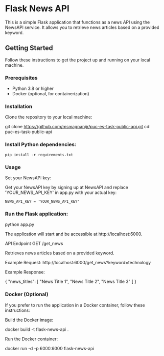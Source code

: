 # Flask News API

This is a simple Flask application that functions as a news API using the NewsAPI service. It allows you to retrieve news articles based on a provided keyword.

## Getting Started

Follow these instructions to get the project up and running on your local machine.

### Prerequisites

- Python 3.8 or higher
- Docker (optional, for containerization)

### Installation

Clone the repository to your local machine:


   git clone https://github.com/msmagnanijr/puc-es-task-public-api.git
   cd puc-es-task-public-api


### Install Python dependencies:

    pip install -r requirements.txt

### Usage

Set your NewsAPI key:

Get your NewsAPI key by signing up at NewsAPI and replace 'YOUR_NEWS_API_KEY' in app.py with your actual key:


    NEWS_API_KEY = 'YOUR_NEWS_API_KEY'

### Run the Flask application:

python app.py

The application will start and be accessible at http://localhost:6000.


API Endpoint
GET /get_news

Retrieves news articles based on a provided keyword.

Example Request:
http://localhost:6000/get_news?keyword=technology

Example Response:

{
    "news_titles": [
        "News Title 1",
        "News Title 2",
        "News Title 3"
    ]
}

### Docker (Optional)

If you prefer to run the application in a Docker container, follow these instructions:

Build the Docker image:

docker build -t flask-news-api .


Run the Docker container:

docker run -d -p 6000:6000 flask-news-api
